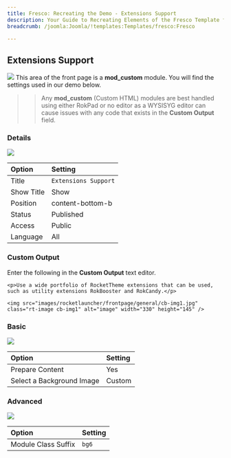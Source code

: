 ```yaml
---
title: Fresco: Recreating the Demo - Extensions Support
description: Your Guide to Recreating Elements of the Fresco Template for Joomla
breadcrumb: /joomla:Joomla/!templates:Templates/fresco:Fresco

---
```


Extensions Support
----
![][demo]
This area of the front page is a **mod_custom** module. You will find the settings used in our demo below.

>> Any **mod_custom** (Custom HTML) modules are best handled using either RokPad or no editor as a WYSISYG editor can cause issues with any code that exists in the **Custom Output** field.

### Details
![][demo2]

| Option     | Setting              |  
| :--------- | :------------------- |  
| Title      | `Extensions Support` |  
| Show Title | Show                 |  
| Position   | content-bottom-b     |  
| Status     | Published            |  
| Access     | Public               |  
| Language   | All                  |  

### Custom Output
Enter the following in the **Custom Output** text editor.

~~~
<p>Use a wide portfolio of RocketTheme extensions that can be used, such as utility extensions RokBooster and RokCandy.</p>

<img src="images/rocketlauncher/frontpage/general/cb-img1.jpg" class="rt-image cb-img1" alt="image" width="330" height="145" />
~~~

### Basic
![][demo3]

| Option                    | Setting |  
| :------------------------ | :------ |  
| Prepare Content           | Yes     |  
| Select a Background Image | Custom  |  

### Advanced
![][demo4]

| Option              | Setting |  
| :------------------ | :------ |  
| Module Class Suffix | `bg6`   |  

[demo]: assets/demo_10.jpeg
[demo2]: assets/extensions_1.jpeg
[demo3]: assets/extensions_2.jpeg
[demo4]: assets/extensions_3.jpeg